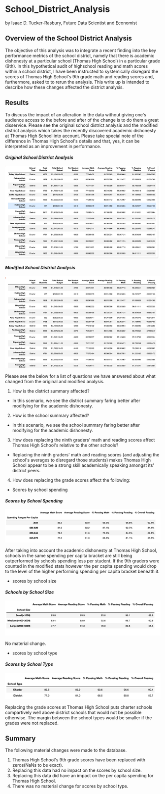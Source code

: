 # School_District_Analysis
by Isaac D. Tucker-Rasbury, Future Data Scientist and Economist

## Overview of the School District Analysis
The objective of this analysis was to integrate a recent finding into the key performance metrics of the school district, namely that there is academic dishonesty at a particular school (Thomas High School) in a particular grade (9th). In this hypothetical audit of highschool reading and math scores within a school district, I have been instructed to systemically disregard the scores of Thomas High School's 9th grade math and reading scores and, furthermore, asked to to rerun the analysis. This write up is intended to describe how these changes affected the district analysis.

## Results
To discuss the impact of an alteration in the data without giving one's audience access to the before and after of the change is to do them a great disservice. Please see the original school district analysis and the modified district analysis which takes the recently discovered academic dishonesty at Thomas High School into account. Please take special note of the difference in Thomas High School's details and that, yes, it can be interpreted as an improvement in performance.

#### _Original School District Analysis_
![](Original_District_Analysis.png)

#### _Modified School District Analysis_
![](Modified_District_Analysis.png)


Please see the below for a list of questions we have answered about what changed from the original and modified analysis. 

1. How is the district summary affected?
- In this scenario, we see the district summary faring better after modifying for the academic dishonesty. 

2. How is the school summary affected?
- In this scenario, we see the school summary faring better after modifying for the academic dishonesty. 

3. How does replacing the ninth graders' math and reading scores affect Thomas High School's relative to the other schools?
- Replacing the ninth graders' math and reading scores (and adjusting the school's averages to disregard those students) makes Thomas High School appear to be a strong skill academically speaking amongst its' district peers.

4. How does replacing the grade scores affect the following: 

- Scores by school spending
#### _Scores by School Spending_
![](Scores_by_school_spending.png)

After taking into account the academic dishonesty at Thomas High School, schools in the same spending per capita bracket  are still being outperformed by schools spending less per student. If the 9th graders were counted in the modified stats however the per capita spending would drop to the level of the higher performing spending per capita bracket beneath it.

- scores by school size
#### _Schools by School Size_
![](scores_by_school_size.png)

No material change.

- scores by school type
#### _Scores by School Type_
![](scores_by_school_type.png)

Replacing the grade scores at Thomas High School puts charter schools compartively well above district schools that would not be possible otherwise. The margin between the school types would be smaller if the grades were not replaced.

## Summary
The following material changes were made to the database.
1. Thomas High School's 9th grade scores have been replaced with zeros(NaNs to be exact).
2. Replacing this data had no impact on the scores by school size.
3. Replacing this data did have an impact on the per capita spending for Thomas High School.
4. There was no material change for scores by school type.
